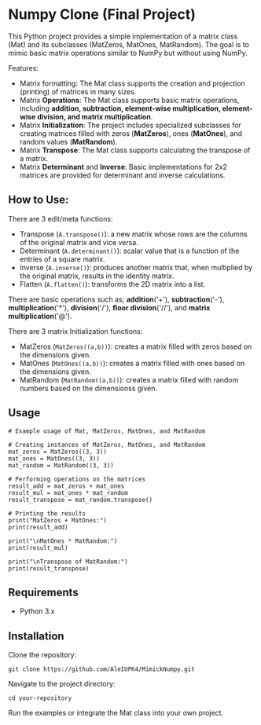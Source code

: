 
# Numpy Clone (Final Project)
This Python project provides a simple implementation of a matrix class (Mat) and its subclasses (MatZeros, MatOnes, MatRandom). The goal is to mimic basic matrix operations similar to NumPy but without using NumPy.

Features:
- Matrix formatting: The Mat class supports the creation and projection (printing) of matrices in many sizes.
- Matrix **Operations**: The Mat class supports basic matrix operations, including **addition, subtraction, element-wise multiplication, element-wise division, and matrix multiplication**.
- Matrix **Initialization**: The project includes specialized subclasses for creating matrices filled with zeros (**MatZeros**), ones (**MatOnes**), and random values (**MatRandom**).
- Matrix **Transpose**: The Mat class supports calculating the transpose of a matrix.
- Matrix **Determinant** and **Inverse**: Basic implementations for 2x2 matrices are provided for determinant and inverse calculations.

## How to Use:
There are 3 edit/meta functions:
- Transpose (`A.transpose()`): a new matrix whose rows are the columns of the original matrix and vice versa.
- Determinant (`A.determinant()`): scalar value that is a function of the entries of a square matrix.
- Inverse (`A.inverse()`): produces another matrix that, when multiplied by the original matrix, results in the identity matrix.
- Flatten (`A.flatten()`): transforms the 2D matrix into a list.

There are basic operations such as; **addition**('+'), **subtraction**('-'), **multiplication**('*'), **division**('/'), **floor division**('//'), and **matrix multiplication**('@').

There are 3 matrix Initialization functions:
- MatZeros (`MatZeros((a,b))`): creates a matrix filled with zeros based on the dimensions given.
- MatOnes (`MatOnes((a,b))`): creates a matrix filled with ones based on the dimensions given.
- MatRandom (`MatRandom((a,b))`): creates a matrix filled with random numbers based on the dimensionss given.

## Usage
```
# Example usage of Mat, MatZeros, MatOnes, and MatRandom

# Creating instances of MatZeros, MatOnes, and MatRandom
mat_zeros = MatZeros((3, 3))
mat_ones = MatOnes((3, 3))
mat_random = MatRandom((3, 3))

# Performing operations on the matrices
result_add = mat_zeros + mat_ones
result_mul = mat_ones * mat_random
result_transpose = mat_random.transpose()

# Printing the results
print("MatZeros + MatOnes:")
print(result_add)

print("\nMatOnes * MatRandom:")
print(result_mul)

print("\nTranspose of MatRandom:")
print(result_transpose)
```

## Requirements
- Python 3.x

## Installation
Clone the repository:

```
git clone https://github.com/AleIUPK4/MimickNumpy.git
```
Navigate to the project directory:
```
cd your-repository
```
Run the examples or integrate the Mat class into your own project.
